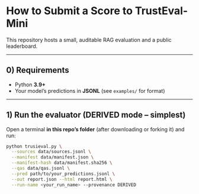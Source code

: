 # How to Submit a Score to TrustEval-Mini

This repository hosts a small, auditable RAG evaluation and a public leaderboard.

---

## 0) Requirements
- Python **3.9+**
- Your model’s predictions in **JSONL** (see `examples/` for format)

---

## 1) Run the evaluator (DERIVED mode – simplest)

Open a terminal **in this repo’s folder** (after downloading or forking it) and run:

```bash
python trusieval.py \
  --sources data/sources.jsonl \
  --manifest data/manifest.json \
  --manifest-hash data/manifest.sha256 \
  --qas data/qas.jsonl \
  --pred path/to/your_predictions.jsonl \
  --out report.json --html report.html \
  --run-name <your_run_name> --provenance DERIVED
